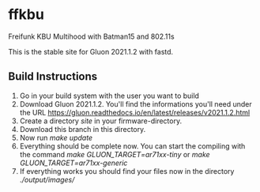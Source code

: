 # ffkbu
Freifunk KBU Multihood with Batman15 and 802.11s


This is the stable site for Gluon 2021.1.2 with fastd.


## Build Instructions

1. Go in your build system with the user you want to build
2. Download Gluon 2021.1.2. You'll find the informations you'll need under the URL https://gluon.readthedocs.io/en/latest/releases/v2021.1.2.html
3. Create a directory *site* in your firmware-directory.
4. Download this branch in this directory.
5. Now run *make update*
6. Everything should be complete now. You can start the compiling with the command *make GLUON_TARGET=ar71xx-tiny* or *make GLUON_TARGET=ar71xx-generic*
7. If everything works you should find your files now in the directory *./output/images/*
